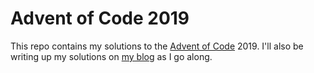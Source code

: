 # Advent of Code 2019

This repo contains my solutions to the [Advent of Code](https://adventofcode.com/) 2019. I'll also be writing up my solutions on [my blog](https://malisper.me/category/advent-of-code/) as I go along.
